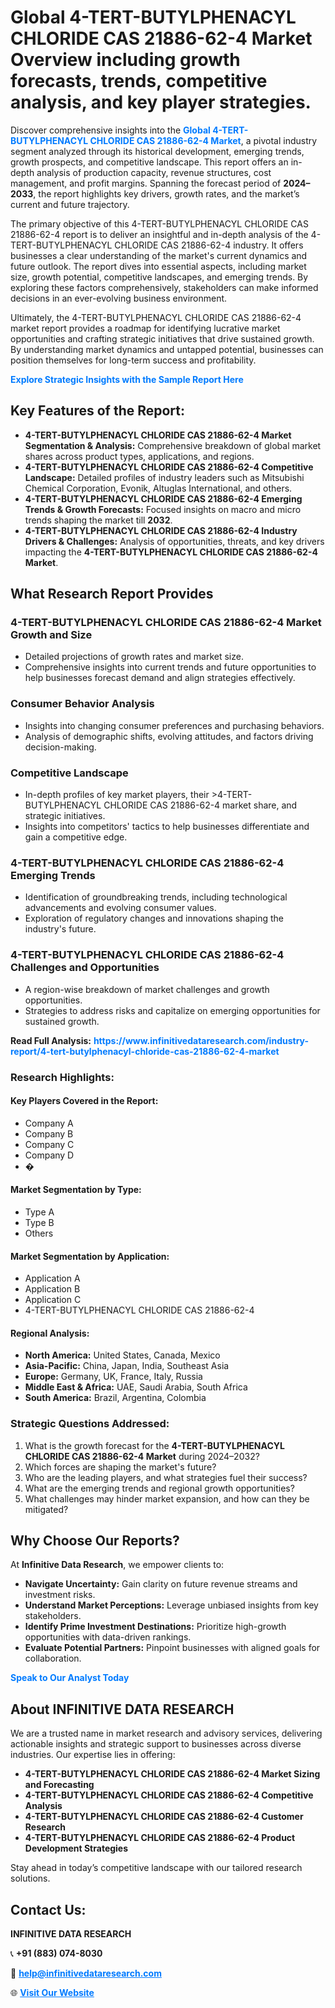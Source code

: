 <h1>Global 4-TERT-BUTYLPHENACYL CHLORIDE CAS 21886-62-4 Market Overview including growth forecasts, trends, competitive analysis, and key player strategies.</h1>
<p>
Discover comprehensive insights into the 
<a href="https://www.infinitivedataresearch.com/industry-report/4-tert-butylphenacyl-chloride-cas-21886-62-4-market" rel="dofollow" style="color: #007BFF; text-decoration: none;"><strong>Global 4-TERT-BUTYLPHENACYL CHLORIDE CAS 21886-62-4 Market</strong></a>, a pivotal industry segment analyzed through its historical development, emerging trends, growth prospects, and competitive landscape. This report offers an in-depth analysis of production capacity, revenue structures, cost management, and profit margins. Spanning the forecast period of <strong>2024–2033</strong>, the report highlights key drivers, growth rates, and the market’s current and future trajectory.
</p>
<p>
The primary objective of this 4-TERT-BUTYLPHENACYL CHLORIDE CAS 21886-62-4 report is to deliver an insightful and in-depth analysis of the 4-TERT-BUTYLPHENACYL CHLORIDE CAS 21886-62-4 industry. It offers businesses a clear understanding of the market's current dynamics and future outlook. The report dives into essential aspects, including market size, growth potential, competitive landscapes, and emerging trends. By exploring these factors comprehensively, stakeholders can make informed decisions in an ever-evolving business environment.
</p>
<p>
Ultimately, the 4-TERT-BUTYLPHENACYL CHLORIDE CAS 21886-62-4 market report provides a roadmap for identifying lucrative market opportunities and crafting strategic initiatives that drive sustained growth. By understanding market dynamics and untapped potential, businesses can position themselves for long-term success and profitability.
</p>
<p>
<a href="https://www.infinitivedataresearch.com/request-sample/reportId=104031" style="color: #007BFF; text-decoration: none;"><strong>Explore Strategic Insights with the Sample Report Here</strong></a>
</p>

<h2>Key Features of the Report:</h2>
<ul>
<li><strong>4-TERT-BUTYLPHENACYL CHLORIDE CAS 21886-62-4 Market Segmentation & Analysis:</strong> Comprehensive breakdown of global market shares across product types, applications, and regions.</li>
<li><strong>4-TERT-BUTYLPHENACYL CHLORIDE CAS 21886-62-4 Competitive Landscape:</strong> Detailed profiles of industry leaders such as Mitsubishi Chemical Corporation, Evonik, Altuglas International, and others.</li>
<li><strong>4-TERT-BUTYLPHENACYL CHLORIDE CAS 21886-62-4 Emerging Trends & Growth Forecasts:</strong> Focused insights on macro and micro trends shaping the market till <strong>2032</strong>.</li>
<li><strong>4-TERT-BUTYLPHENACYL CHLORIDE CAS 21886-62-4 Industry Drivers & Challenges:</strong> Analysis of opportunities, threats, and key drivers impacting the <strong>4-TERT-BUTYLPHENACYL CHLORIDE CAS 21886-62-4 Market</strong>.</li>
</ul>

<h2>What Research Report Provides</h2>
<h3>4-TERT-BUTYLPHENACYL CHLORIDE CAS 21886-62-4 Market Growth and Size</h3>
<ul>
<li>Detailed projections of growth rates and market size.</li>
<li>Comprehensive insights into current trends and future opportunities to help businesses forecast demand and align strategies effectively.</li>
</ul>

<h3>Consumer Behavior Analysis</h3>
<ul>
<li>Insights into changing consumer preferences and purchasing behaviors.</li>
<li>Analysis of demographic shifts, evolving attitudes, and factors driving decision-making.</li>
</ul>

<h3>Competitive Landscape</h3>
<ul>
<li>In-depth profiles of key market players, their >4-TERT-BUTYLPHENACYL CHLORIDE CAS 21886-62-4 market share, and strategic initiatives.</li>
<li>Insights into competitors' tactics to help businesses differentiate and gain a competitive edge.</li>
</ul>

<h3>4-TERT-BUTYLPHENACYL CHLORIDE CAS 21886-62-4 Emerging Trends</h3>
<ul>
<li>Identification of groundbreaking trends, including technological advancements and evolving consumer values.</li>
<li>Exploration of regulatory changes and innovations shaping the industry's future.</li>
</ul>

<h3>4-TERT-BUTYLPHENACYL CHLORIDE CAS 21886-62-4 Challenges and Opportunities</h3>
<ul>
<li>A region-wise breakdown of market challenges and growth opportunities.</li>
<li>Strategies to address risks and capitalize on emerging opportunities for sustained growth.</li>
</ul>
<p><strong>Read Full Analysis:</strong> <a href="https://www.infinitivedataresearch.com/industry-report/4-tert-butylphenacyl-chloride-cas-21886-62-4-market" rel="dofollow" style="color: #007BFF; text-decoration: none;"><strong>https://www.infinitivedataresearch.com/industry-report/4-tert-butylphenacyl-chloride-cas-21886-62-4-market</strong></a></p>
<h3>Research Highlights:</h3>
<h4>Key Players Covered in the Report:</h4>
<ul><li>Company A</li><li>Company B</li><li>Company C</li><li>Company D</li><li>�</li></ul>
<h4>Market Segmentation by Type:</h4>
<ul><li>Type A</li><li>Type B</li><li>Others</li></ul>
<h4>Market Segmentation by Application:</h4>
<ul><li>Application A</li><li>Application B</li><li>Application C</li><li>4-TERT-BUTYLPHENACYL CHLORIDE CAS 21886-62-4</li></ul>

<h4>Regional Analysis:</h4>
<ul>
<li><strong>North America:</strong> United States, Canada, Mexico</li>
<li><strong>Asia-Pacific:</strong> China, Japan, India, Southeast Asia</li>
<li><strong>Europe:</strong> Germany, UK, France, Italy, Russia</li>
<li><strong>Middle East & Africa:</strong> UAE, Saudi Arabia, South Africa</li>
<li><strong>South America:</strong> Brazil, Argentina, Colombia</li>
</ul>

<h3>Strategic Questions Addressed:</h3>
<ol>
<li>What is the growth forecast for the <strong>4-TERT-BUTYLPHENACYL CHLORIDE CAS 21886-62-4 Market</strong> during 2024–2032?</li>
<li>Which forces are shaping the market's future?</li>
<li>Who are the leading players, and what strategies fuel their success?</li>
<li>What are the emerging trends and regional growth opportunities?</li>
<li>What challenges may hinder market expansion, and how can they be mitigated?</li>
</ol>

<h2>Why Choose Our Reports?</h2>
<p>At <strong>Infinitive Data Research</strong>, we empower clients to:</p>
<ul>
<li><strong>Navigate Uncertainty:</strong> Gain clarity on future revenue streams and investment risks.</li>
<li><strong>Understand Market Perceptions:</strong> Leverage unbiased insights from key stakeholders.</li>
<li><strong>Identify Prime Investment Destinations:</strong> Prioritize high-growth opportunities with data-driven rankings.</li>
<li><strong>Evaluate Potential Partners:</strong> Pinpoint businesses with aligned goals for collaboration.</li>
</ul>
<p><a href="https://www.infinitivedataresearch.com/industry-report/4-tert-butylphenacyl-chloride-cas-21886-62-4-market" rel="dofollow" style="color: #007BFF; text-decoration: none;"><strong>Speak to Our Analyst Today</strong></a></p>

<h2>About INFINITIVE DATA RESEARCH</h2>
<p>We are a trusted name in market research and advisory services, delivering actionable insights and strategic support to businesses across diverse industries. Our expertise lies in offering:</p>
<ul>
<li><strong>4-TERT-BUTYLPHENACYL CHLORIDE CAS 21886-62-4 Market Sizing and Forecasting</strong></li>
<li><strong>4-TERT-BUTYLPHENACYL CHLORIDE CAS 21886-62-4 Competitive Analysis</strong></li>
<li><strong>4-TERT-BUTYLPHENACYL CHLORIDE CAS 21886-62-4 Customer Research</strong></li>
<li><strong>4-TERT-BUTYLPHENACYL CHLORIDE CAS 21886-62-4 Product Development Strategies</strong></li>
</ul>
<p>Stay ahead in today’s competitive landscape with our tailored research solutions.</p>

<h2>Contact Us:</h2>
<p><strong>INFINITIVE DATA RESEARCH</strong></p>
<p>📞 <strong>+91 (883) 074-8030</strong></p>
<p>📧 <strong><a href="mailto:help@infinitivedataresearch.com" style="color: #007BFF;">help@infinitivedataresearch.com</a></strong></p>
<p>🌐 <strong><a href="https://www.infinitivedataresearch.com" rel="dofollow" style="color: #007BFF;">Visit Our Website</a></strong></p>